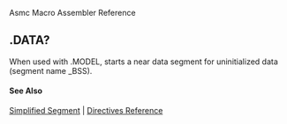 Asmc Macro Assembler Reference

## .DATA?

When used with .MODEL, starts a near data segment for uninitialized data (segment name _BSS).

#### See Also

[Simplified Segment](simplified-segment.md) | [Directives Reference](readme.md)
